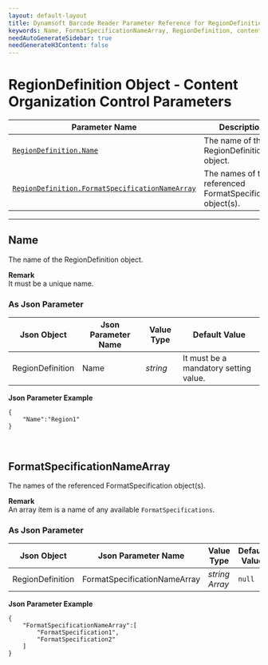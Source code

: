 ```yaml
---
layout: default-layout
title: Dynamsoft Barcode Reader Parameter Reference for RegionDefinition Object - Content Organization Control Parameters
keywords: Name, FormatSpecificationNameArray, RegionDefinition, content organization control parameters, parameter reference, parameter 
needAutoGenerateSidebar: true
needGenerateH3Content: false
---
```


# RegionDefinition Object - Content Organization Control Parameters

 | Parameter Name | Description |
 | -------------- | ----------- | 
 | [`RegionDefinition.Name`](#name) | The name of the RegionDefinition object. |
 | [`RegionDefinition.FormatSpecificationNameArray`](#formatspecificationnamearray) | The names of the referenced FormatSpecification object(s). |
 
 
---

## Name
The name of the RegionDefinition object. 

**Remark**    
It must be a unique name.

### As Json Parameter

| Json Object |	Json Parameter Name | Value Type | Default Value |
| ----------- | ------------------- | ---------- | ------------- |
| RegionDefinition | Name | *string* | It must be a mandatory setting value. |

**Json Parameter Example**   
```
{
    "Name":"Region1"
}
```

&nbsp;


## FormatSpecificationNameArray
The names of the referenced FormatSpecification object(s).

**Remark**   
An array item is a name of any available `FormatSpecifications`.   

### As Json Parameter

| Json Object |	Json Parameter Name | Value Type | Default Value |
| ----------- | ------------------- | ---------- | ------------- |
| RegionDefinition | FormatSpecificationNameArray | *string Array* | `null` |

   
**Json Parameter Example**   
```
{
    "FormatSpecificationNameArray":[
        "FormatSpecification1",
        "FormatSpecification2"
    ]
}
```

